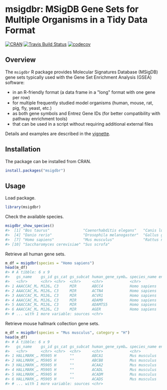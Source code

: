 # msigdbr: MSigDB Gene Sets for Multiple Organisms in a Tidy Data Format

[![CRAN](http://www.r-pkg.org/badges/version/msigdbr)](https://cran.r-project.org/package=msigdbr)
[![Travis Build Status](https://travis-ci.org/igordot/msigdbr.svg?branch=master)](https://travis-ci.org/igordot/msigdbr)
[![codecov](https://codecov.io/gh/igordot/msigdbr/branch/master/graph/badge.svg)](https://codecov.io/gh/igordot/msigdbr)

## Overview

The `msigdbr` R package provides Molecular Signatures Database (MSigDB) gene sets typically used with the Gene Set Enrichment Analysis (GSEA) software:

* in an R-friendly format (a data frame in a "long" format with one gene per row)
* for multiple frequently studied model organisms (human, mouse, rat, pig, fly, yeast, etc.)
* as both gene symbols and Entrez Gene IDs (for better compatibility with pathway enrichment tools)
* that can be used in a script without requiring additional external files

Details and examples are described in the [vignette](https://CRAN.R-project.org/package=msigdbr/vignettes/msigdbr-intro.html).

## Installation

The package can be installed from CRAN.

```r
install.packages("msigdbr")
```

## Usage

Load package.

```r
library(msigdbr)
```

Check the available species.

```r
msigdbr_show_species()
#>  [1] "Bos taurus"               "Caenorhabditis elegans"   "Canis lupus familiaris"  
#>  [4] "Danio rerio"              "Drosophila melanogaster"  "Gallus gallus"           
#>  [7] "Homo sapiens"             "Mus musculus"             "Rattus norvegicus"       
#> [10] "Saccharomyces cerevisiae" "Sus scrofa"
```

Retrieve all human gene sets.

```r
m_df = msigdbr(species = "Homo sapiens")
head(m_df)
#> # A tibble: 6 x 9
#>   gs_name    gs_id gs_cat gs_subcat human_gene_symb… species_name entrez_gene gene_symbol
#>   <chr>      <chr> <chr>  <chr>     <chr>            <chr>              <int> <chr>      
#> 1 AAACCAC_M… M126… C3     MIR       ABCC4            Homo sapiens       10257 ABCC4      
#> 2 AAACCAC_M… M126… C3     MIR       ACTN4            Homo sapiens          81 ACTN4      
#> 3 AAACCAC_M… M126… C3     MIR       ACVR1            Homo sapiens          90 ACVR1      
#> 4 AAACCAC_M… M126… C3     MIR       ADAM9            Homo sapiens        8754 ADAM9      
#> 5 AAACCAC_M… M126… C3     MIR       ADAMTS5          Homo sapiens       11096 ADAMTS5    
#> 6 AAACCAC_M… M126… C3     MIR       AGER             Homo sapiens         177 AGER       
#> # ... with 1 more variable: sources <chr>
```

Retrieve mouse hallmark collection gene sets.

```r
m_df = msigdbr(species = "Mus musculus", category = "H")
head(m_df)
#> # A tibble: 6 x 9
#>   gs_name    gs_id gs_cat gs_subcat human_gene_symb… species_name entrez_gene gene_symbol
#>   <chr>      <chr> <chr>  <chr>     <chr>            <chr>              <int> <chr>      
#> 1 HALLMARK_… M5905 H      ""        ABCA1            Mus musculus       11303 Abca1      
#> 2 HALLMARK_… M5905 H      ""        ABCB8            Mus musculus       74610 Abcb8      
#> 3 HALLMARK_… M5905 H      ""        ACAA2            Mus musculus       52538 Acaa2      
#> 4 HALLMARK_… M5905 H      ""        ACADL            Mus musculus       11363 Acadl      
#> 5 HALLMARK_… M5905 H      ""        ACADM            Mus musculus       11364 Acadm      
#> 6 HALLMARK_… M5905 H      ""        ACADS            Mus musculus       11409 Acads      
#> # ... with 1 more variable: sources <chr>
```


